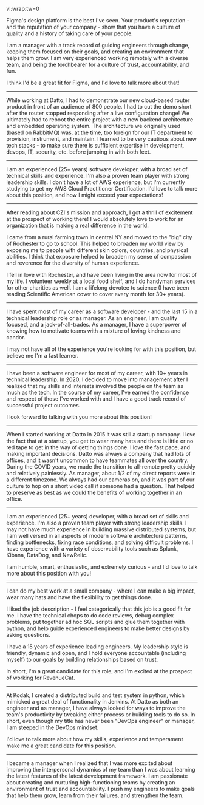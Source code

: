 vi:wrap:tw=0

Figma's design platform is the best I've seen. Your product's reputation  - and the reputation of your company - show that you have a culture of quality and a history of taking care of your people. 

I am a manager with a track record of guiding engineers through change, keeping them focused on their goals, and creating an environment that helps them grow. I am very experienced working remotely with a diverse team, and being the torchbearer for a culture of trust, accountability, and fun. 

I think I'd be a great fit for Figma, and I'd love to talk more about that!

-----

While working at Datto, I had to demonstrate our new cloud-based router product in front of an audience of 800 people. I
had to cut the demo short after the router stopped responding after a live configuration change! We ultimately had to reboot the entire project  with a new backend architecture and embedded operating system. The architecture we originally used (based on RabbitMQ) was, at the time, too foreign for our IT department to provision, instrument, and maintain. I learned to be very cautious about new tech stacks - to make sure there is sufficient expertise in development, devops, IT, security, etc. before jumping in with both feet.


-----

I am an experienced (25+ years) software developer, with a broad set of technical skills and experience. I'm also a proven team player with strong leadership skills. I don't have a lot of AWS experience, but I'm currently studying to get my AWS Cloud Practitioner Certification. I'd love to talk more about this position, and how I might exceed your expectations!

-----

After reading about CZI's mission and approach, I got a thrill of excitement at the prospect of working there! I would absolutely love to work for an organization that is making a real difference in the world.

I came from a rural farming town in central NY and moved to the "big" city of Rochester to go to school. This helped to broaden my world view by exposing me to people with different skin colors, countries, and physical abilities. I think that exposure helped to broaden my sense of compassion and reverence for the diversity of human experience.

I fell in love with Rochester, and have been living in the area now for most of my life. I volunteer weekly at a local food shelf, and I do handyman services for other charities as well. I am a lifelong devotee to science (I have been reading Scientific American cover to cover every month for 30+ years).

-----
I have spent most of my career as a software developer - and the last 15 in a technical leadership role or as manager. As an engineer, I am quality focused, and a jack-of-all-trades. As a manager, I have a superpower of knowing how to motivate teams with a mixture of loving kindness and candor.

I may not have all of the experience you're looking for with this position, but believe me I'm a fast learner.

-----

I have been a software engineer for most of my career, with 10+ years in technical leadership. In 2020, I decided to move into management after I realized that my skills and interests involved the people on the team as much as the tech.
In the course of my career, I've earned the confidence and respect of those I've worked with and I have a good track record of successful project outcomes.

I look forward to talking with you more about this position!

-----

When I started working at Datto in 2015 it was still a startup company. I love the fact that at a startup, you get to wear many hats and there is little or no red tape to get in the way of getting things done. I love the fast pace, and making important decisions. Datto was always a company that had lots of offices, and it wasn't uncommon to have teammates all over the country. During the COVID years, we made the transition to all-remote pretty quickly and relatively painlessly. As manager, about 1/2 of my direct reports were in a different timezone. We always had our cameras on, and it was part of our culture to hop on a short video call if someone had a question. That helped to preserve as best as we could the benefits of working together in an office.

-----

I am an experienced (25+ years) developer, with a broad set of skills and experience. I'm also a proven team player with strong leadership skills.  I may not have much experience in building massive distributed systems, but I am well versed in all aspects of modern software architecture patterns, finding bottlenecks, fixing race conditions, and solving difficult problems. I have experience with a variety of observability tools such as Splunk, Kibana, DataDog, and NewRelic.

I am humble, smart, enthusiastic, and extremely curious - and I'd love to talk more about this position with you!

-----
I can do my best work at a small company - where I can make a big impact, wear many hats and have the flexibility to get things done.

I liked the job description - I feel categorically that this job is a good fit for me. I have the technical chops to do code reviews, debug complex problems, put together ad hoc SQL scripts and glue them together with python, and help guide experienced engineers to make better designs by asking questions.

I have a 15 years of experience leading engineers. My leadership style is friendly, dynamic and open, and I hold everyone accountable (including myself) to our goals by building relationships based on trust.

In short, I'm a great candidate for this role, and I'm excited at the prospect of working for RevenueCat.

-----

At Kodak, I created a distributed build and test system in python, which mimicked a great deal of functionality in Jenkins. At Datto as both an engineer and as manager, I have always looked for ways to improve the team's productivity by tweaking either process or building tools to do so. In short, even though my title has never been "DevOps engineer" or manager, I am steeped in the DevOps mindset.

I'd love to talk more about how my skills, experience and temperament make me a great candidate for this position.

----

I became a manager when I realized that I was more excited about improving the interpersonal dynamics of my team than I was about learning the latest features of the latest development framework.  I am passionate about creating and nurturing high-functioning teams by creating an environment of trust and accountability. I push my engineers to make goals that help them grow, learn from their failures, and strengthen the team.
